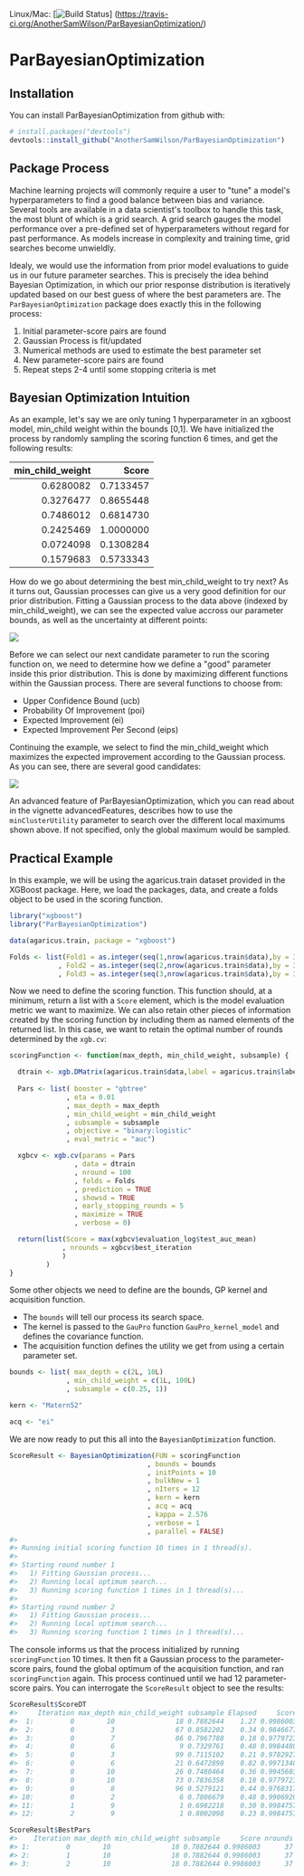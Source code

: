 
<!-- README.md is generated from README.Rmd. Please edit that file -->
Linux/Mac: \[![Build Status](https://api.travis-ci.org/AnotherSamWilson/ParBayesianOptimization.svg)\] (<https://travis-ci.org/AnotherSamWilson/ParBayesianOptimization/>)

ParBayesianOptimization
=======================

Installation
------------

You can install ParBayesianOptimization from github with:

``` r
# install.packages("devtools")
devtools::install_github("AnotherSamWilson/ParBayesianOptimization")
```

Package Process
---------------

Machine learning projects will commonly require a user to "tune" a model's hyperparameters to find a good balance between bias and variance. Several tools are available in a data scientist's toolbox to handle this task, the most blunt of which is a grid search. A grid search gauges the model performance over a pre-defined set of hyperparameters without regard for past performance. As models increase in complexity and training time, grid searches become unwieldly.

Idealy, we would use the information from prior model evaluations to guide us in our future parameter searches. This is precisely the idea behind Bayesian Optimization, in which our prior response distribution is iteratively updated based on our best guess of where the best parameters are. The `ParBayesianOptimization` package does exactly this in the following process:

1.  Initial parameter-score pairs are found
2.  Gaussian Process is fit/updated
3.  Numerical methods are used to estimate the best parameter set
4.  New parameter-score pairs are found
5.  Repeat steps 2-4 until some stopping criteria is met

Bayesian Optimization Intuition
-------------------------------

As an example, let's say we are only tuning 1 hyperparameter in an xgboost model, min\_child weight within the bounds \[0,1\]. We have initialized the process by randomly sampling the scoring function 6 times, and get the following results:

|  min\_child\_weight|      Score|
|-------------------:|----------:|
|           0.6280082|  0.7133457|
|           0.3276477|  0.8655448|
|           0.7486012|  0.6814730|
|           0.2425469|  1.0000000|
|           0.0724098|  0.1308284|
|           0.1579683|  0.5733343|

How do we go about determining the best min\_child\_weight to try next? As it turns out, Gaussian processes can give us a very good definition for our prior distribution. Fitting a Gaussian process to the data above (indexed by min\_child\_weight), we can see the expected value accross our parameter bounds, as well as the uncertainty at different points:

![](vignettes/GPpredictions.png)

Before we can select our next candidate parameter to run the scoring function on, we need to determine how we define a "good" parameter inside this prior distribution. This is done by maximizing different functions within the Gaussian process. There are several functions to choose from:

-   Upper Confidence Bound (ucb)
-   Probability Of Improvement (poi)
-   Expected Improvement (ei)
-   Expected Improvement Per Second (eips)

Continuing the example, we select to find the min\_child\_weight which maximizes the expected improvement according to the Gaussian process. As you can see, there are several good candidates:

![](vignettes/expectedImprovement.png)

An advanced feature of ParBayesianOptimization, which you can read about in the vignette advancedFeatures, describes how to use the `minClusterUtility` parameter to search over the different local maximums shown above. If not specified, only the global maximum would be sampled.

Practical Example
-----------------

In this example, we will be using the agaricus.train dataset provided in the XGBoost package. Here, we load the packages, data, and create a folds object to be used in the scoring function.

``` r
library("xgboost")
library("ParBayesianOptimization")

data(agaricus.train, package = "xgboost")

Folds <- list(Fold1 = as.integer(seq(1,nrow(agaricus.train$data),by = 3))
            , Fold2 = as.integer(seq(2,nrow(agaricus.train$data),by = 3))
            , Fold3 = as.integer(seq(3,nrow(agaricus.train$data),by = 3)))
```

Now we need to define the scoring function. This function should, at a minimum, return a list with a `Score` element, which is the model evaluation metric we want to maximize. We can also retain other pieces of information created by the scoring function by including them as named elements of the returned list. In this case, we want to retain the optimal number of rounds determined by the `xgb.cv`:

``` r
scoringFunction <- function(max_depth, min_child_weight, subsample) {

  dtrain <- xgb.DMatrix(agaricus.train$data,label = agaricus.train$label)
  
  Pars <- list( booster = "gbtree"
              , eta = 0.01
              , max_depth = max_depth
              , min_child_weight = min_child_weight
              , subsample = subsample
              , objective = "binary:logistic"
              , eval_metric = "auc")

  xgbcv <- xgb.cv(params = Pars
                , data = dtrain
                , nround = 100
                , folds = Folds
                , prediction = TRUE
                , showsd = TRUE
                , early_stopping_rounds = 5
                , maximize = TRUE
                , verbose = 0)

  return(list(Score = max(xgbcv$evaluation_log$test_auc_mean)
             , nrounds = xgbcv$best_iteration
             )
         )
}
```

Some other objects we need to define are the bounds, GP kernel and acquisition function.

-   The `bounds` will tell our process its search space.
-   The kernel is passed to the `GauPro` function `GauPro_kernel_model` and defines the covariance function.
-   The acquisition function defines the utility we get from using a certain parameter set.

``` r
bounds <- list( max_depth = c(2L, 10L)
              , min_child_weight = c(1L, 100L)
              , subsample = c(0.25, 1))

kern <- "Matern52"

acq <- "ei"
```

We are now ready to put this all into the `BayesianOptimization` function.

``` r
ScoreResult <- BayesianOptimization(FUN = scoringFunction
                                  , bounds = bounds
                                  , initPoints = 10
                                  , bulkNew = 1
                                  , nIters = 12
                                  , kern = kern
                                  , acq = acq
                                  , kappa = 2.576
                                  , verbose = 1
                                  , parallel = FALSE)
#> 
#> Running initial scoring function 10 times in 1 thread(s).
#> 
#> Starting round number 1
#>   1) Fitting Gaussian process...
#>   2) Running local optimum search...
#>   3) Running scoring function 1 times in 1 thread(s)...
#> 
#> Starting round number 2
#>   1) Fitting Gaussian process...
#>   2) Running local optimum search...
#>   3) Running scoring function 1 times in 1 thread(s)...
```

The console informs us that the process initialized by running `scoringFunction` 10 times. It then fit a Gaussian process to the parameter-score pairs, found the global optimum of the acquisition function, and ran `scoringFunction` again. This process continued until we had 12 parameter-score pairs. You can interrogate the `ScoreResult` object to see the results:

``` r
ScoreResult$ScoreDT
#>     Iteration max_depth min_child_weight subsample Elapsed     Score nrounds
#>  1:         0        10               18 0.7882644    1.27 0.9986003      37
#>  2:         0         3               67 0.8582202    0.34 0.9846677       6
#>  3:         0         7               86 0.7967788    0.18 0.9779723       1
#>  4:         0         6                9 0.7329761    0.48 0.9984480       6
#>  5:         0         3               99 0.7115102    0.21 0.9782927       2
#>  6:         0         6               21 0.6472898    0.82 0.9971340      18
#>  7:         0        10               26 0.7480464    0.36 0.9945603       5
#>  8:         0        10               73 0.7836358    0.18 0.9779723       1
#>  9:         0         8               96 0.5279121    0.44 0.9768317      13
#> 10:         0         2                6 0.7806679    0.48 0.9906920      18
#> 11:         1         9                1 0.6982218    0.30 0.9984757       1
#> 12:         2         9                1 0.8002098    0.23 0.9984757       2
```

``` r
ScoreResult$BestPars
#>    Iteration max_depth min_child_weight subsample     Score nrounds elapsedSecs
#> 1:         0        10               18 0.7882644 0.9986003      37      6 secs
#> 2:         1        10               18 0.7882644 0.9986003      37     14 secs
#> 3:         2        10               18 0.7882644 0.9986003      37     21 secs
```
